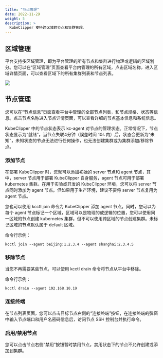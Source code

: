 ```yaml
---
title: "节点管理"
date: 2022-11-29
weight: 5
description: >
  KubeClipper 支持跨区域的节点和集群管理。
---
```


## 区域管理

平台支持多区域管理，即为平台管理的所有节点和集群进行物理或逻辑的区域划分。您可以在“区域管理”页面查看平台内管理的所有区域，点击区域名称，进入区域详情页面，可以查看区域下的所有集群列表和节点列表。

![](/images/docs-tutorials/region.png)

## 节点管理

您可以在“节点信息”页面查看平台中管理的全部节点列表，和节点规格、状态等信息。点击节点名称进入节点详情页面，可以查看详细的节点基本信息和系统信息。

KubeClipper 中的节点状态表示 kc-agent 对节点的管理状态。正常情况下，节点状态显示为“就绪”，当节点失联4分钟（误差时间 10s 内）后，状态会更新为“未知”，未知状态的节点无法进行任何操作，也无法创建集群或为集群添加/移除节点。

### 添加节点

在部署 KubeClipper 时，您就可以添加初始的 server 节点和 agent 节点，其中，server 节点用于部署 KubeClipper 自身服务，agent 节点可用于部署 kubernetes 集群。在用于实验或开发的 KubeClipper 环境，您可以将 server 节点同时添加为 agent 节点。但如果用于生产环境，建议不要将 server 节点复用为 agent 节点。

您也可以使用 kcctl join 命令为 KubeClipper 添加 agent 节点。同时，您可以为每个 agent 节点标记一个区域，区域可以是物理的或逻辑的位置，您可以使用同一区域的节点创建 kubernetes 集群，但不可以使用跨区域的节点创建集群。未标记区域的节点默认属于 default 区域。

命令行示例：

```shell
kcctl join --agent beijing:1.2.3.4 --agent shanghai:2.3.4.5
```

### 移除节点

当您不再需要某些节点，可以使用 kcctl drain 命令将节点从平台中移除。

命令行示例：

```shell
kcctl drain --agent 192.168.10.19
```

### 连接终端

在节点列表页面，您可以点击目标节点右侧的“连接终端”按钮，在连接终端的弹窗中输入节点端口和用户名密码信息后，访问节点 SSH 控制台并执行命令。

### 启用/禁用节点

您可以点击节点右侧“禁用”按钮暂时禁用节点，禁用状态下的节点不允许创建或添加到集群。
